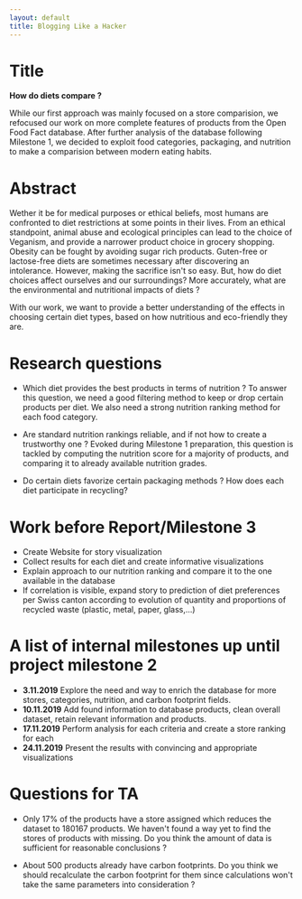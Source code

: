 ```yaml
---
layout: default
title: Blogging Like a Hacker
---
```



# Title

<b> How do diets compare ? </b>

While our first approach was mainly focused on a store comparision, we refocused our work on more complete features of products from the Open Food Fact database. After further analysis of the database following Milestone 1, we decided to exploit food categories, packaging, and nutrition to make a comparision between modern eating habits.

# Abstract

Wether it be for medical purposes or ethical beliefs, most humans are confronted to diet restrictions at some points in their lives. From an ethical standpoint, animal abuse and ecological principles can lead to the choice of Veganism, and provide a narrower product choice in grocery shopping. Obesity can be fought by avoiding sugar rich products. Guten-free or lactose-free diets are sometimes necessary after discovering an intolerance. However, making the sacrifice isn't so easy. But, how do diet choices affect ourselves and our surroundings? More accurately, what are the environmental and nutritional impacts of diets ?

With our work, we want to provide a better understanding of the effects in choosing certain diet types, based on how nutritious and eco-friendly they are.

# Research questions

- Which diet provides the best products in terms of nutrition ?
To answer this question, we need a good filtering method to keep or drop certain products per diet. We also need a strong nutrition ranking method for each food category.

- Are standard nutrition rankings reliable, and if not how to create a trustworthy one ? 
Evoked during Milestone 1 preparation, this question is tackled by computing the nutrition score for a majority of products, and comparing it to already available nutrition grades.
 

- Do certain diets favorize certain packaging methods ? How does each diet participate in recycling?

# Work before Report/Milestone 3

- Create Website for story visualization
- Collect results for each diet and create informative visualizations
- Explain approach to our nutrition ranking and compare it to the one available in the database
- If correlation is visible, expand story to prediction of diet preferences per Swiss canton according to evolution of quantity and proportions of recycled waste (plastic, metal, paper, glass,...)



# A list of internal milestones up until project milestone 2

- <b>3.11.2019</b> Explore the need and way to enrich the database for more stores, categories, nutrition, and carbon footprint fields.
- <b>10.11.2019</b> Add found information to database products, clean overall dataset, retain relevant information and products.
- <b>17.11.2019</b> Perform analysis for each criteria and create a store ranking for each
- <b>24.11.2019</b> Present the results with convincing and appropriate visualizations

# Questions for TA
- Only 17% of the products have a store assigned which reduces the dataset to 180167 products. We haven't found a way yet to find the stores of products with missing. Do you think the amount of data is sufficient for reasonable conclusions ?

- About 500 products already have carbon footprints. Do you think we should recalculate the carbon footprint for them since calculations won't take the same parameters into consideration ?






